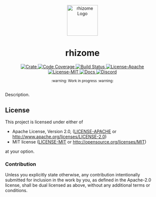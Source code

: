 <div align="center">
  <a href="https://github.com/fission-codes/rs-rhizome" target="_blank">
    <img src="https://raw.githubusercontent.com/fission-codes/rs-rhizome/main/assets/a_logo.png" alt="rhizome Logo" width="100"></img>
  </a>

  <h1 align="center">rhizome</h1>

  <p>
    <a href="https://crates.io/crates/rhizome">
      <img src="https://img.shields.io/crates/v/rhizome?label=crates" alt="Crate">
    </a>
    <a href="https://codecov.io/gh/fission-codes/rs-rhizome">
      <img src="https://codecov.io/gh/fission-codes/rs-rhizome/branch/main/graph/badge.svg?token=SOMETOKEN" alt="Code Coverage"/>
    </a>
    <a href="https://github.com/fission-codes/rs-rhizome/actions?query=">
      <img src="https://github.com/fission-codes/rs-rhizome/actions/workflows/tests_and_checks.yml/badge.svg" alt="Build Status">
    </a>
    <a href="https://github.com/fission-codes/rs-rhizome/blob/main/LICENSE-APACHE">
      <img src="https://img.shields.io/badge/License-Apache%202.0-blue.svg" alt="License-Apache">
    </a>
    <a href="https://github.com/fission-codes/rs-rhizome/blob/main/LICENSE-MIT">
      <img src="https://img.shields.io/badge/License-MIT-blue.svg" alt="License-MIT">
    </a>
    <a href="https://docs.rs/rhizome">
      <img src="https://img.shields.io/static/v1?label=Docs&message=docs.rs&color=blue" alt="Docs">
    </a>
    <a href="https://fission.codes/discord">
      <img src="https://img.shields.io/static/v1?label=Discord&message=join%20us!&color=mediumslateblue" alt="Discord">
    </a>
  </p>
</div>

<div align="center"><sub>:warning: Work in progress :warning:</sub></div>

##

Description.

## License

This project is licensed under either of

- Apache License, Version 2.0, ([LICENSE-APACHE](./LICENSE-APACHE) or http://www.apache.org/licenses/LICENSE-2.0)
- MIT license ([LICENSE-MIT](./LICENSE-MIT) or http://opensource.org/licenses/MIT)

at your option.

### Contribution

Unless you explicitly state otherwise, any contribution intentionally
submitted for inclusion in the work by you, as defined in the Apache-2.0
license, shall be dual licensed as above, without any additional terms or
conditions.


[apache]: https://www.apache.org/licenses/LICENSE-2.0
[mit]: http://opensource.org/licenses/MIT
